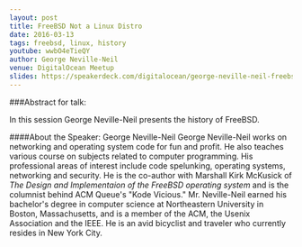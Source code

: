 ```yaml
---
layout: post
title: FreeBSD Not a Linux Distro
date: 2016-03-13
tags: freebsd, linux, history
youtube: wwbO4eTieQY
author: George Neville-Neil
venue: DigitalOcean Meetup
slides: https://speakerdeck.com/digitalocean/george-neville-neil-freebsd-not-a-linux-distro
---
```


###Abstract for talk:

In this session George Neville-Neil presents the history of FreeBSD.

####About the Speaker: George Neville-Neil
George Neville-Neil works on networking and operating system code
for fun and profit. He also teaches various course on subjects
related to computer programming. His professional areas of interest
include code spelunking, operating systems, networking and security.
He is the co-author with Marshall Kirk McKusick of _The Design and
Implementaion of the FreeBSD operating system_ and is the columnist
behind ACM Queue's "Kode Vicious." Mr. Neville-Neil
earned his bachelor's degree in computer science at Northeastern
University in Boston, Massachusetts, and is a member of the ACM,
the Usenix Association and the IEEE. He is an avid bicyclist and
traveler who currently resides in New York City.
